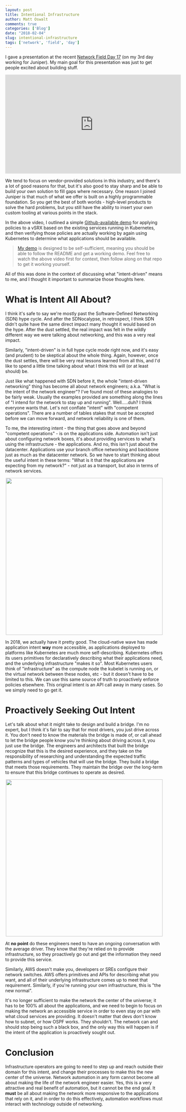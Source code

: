 ```yaml
---
layout: post
title: Intentional Infrastructure
author: Matt Oswalt
comments: true
categories: ['Blog']
date: "2018-02-04"
slug: intentional-infrastructure
tags: ['network', 'field', 'day']
---
```



I gave a presentation at the recent [Network Field Day 17](http://techfieldday.com/event/nfd17/) (on my 3rd day working for Juniper). My main goal for this presentation was just to get people excited about building stuff.

<div style="text-align:center;"><iframe width="560" height="315" src="https://www.youtube.com/embed/pHwkwjd2WtQ" frameborder="0" allowfullscreen></iframe></div>

We tend to focus on vendor-provided solutions in this industry, and there's a lot of good reasons for that, but it's also good to stay sharp and be able to build your own solution to fill gaps where necessary. One reason I joined Juniper is that much of what we offer is built on a highly programmable foundation. So you get the best of both worlds - high-level products to solve the hard problems, but you still have the ability to insert your own custom tooling at various points in the stack.

In the above video, I outlined a simple [Github-available demo](https://github.com/Mierdin/nfd17-netverify-demo) for applying policies to a vSRX based on the existing services running in Kubernetes, and then verifying those policies are actually working by again using Kubernetes to determine what applications should be available.

> [My demo](https://github.com/Mierdin/nfd17-netverify-demo) is designed to be self-sufficient, meaning you should be able to follow the README and get a working demo. Feel free to watch the above video first for context, then follow along on that repo to get it working yourself.

All of this was done in the context of discussing what "intent-driven" means to me, and I thought it important to summarize those thoughts here.

# What is Intent All About?

I think it's safe to say we're mostly past the Software-Defined Networking (SDN) hype cycle. And after the SDNocalypse, in retrospect, I think SDN didn't quite have the same direct impact many thought it would based on the hype. After the dust settled, the real impact was felt in the wildly different way we were talking about networking, and this was a very real impact.

Similarly, "intent-driven" is in full hype cycle mode right now, and it's easy (and prudent) to be skeptical about the whole thing. Again, however, once the dust settles, there will be very real lessons learned from all this, and I'd like to spend a little time talking about what I think this will (or at least should) be.

Just like what happened with SDN before it, the whole "intent-driven networking" thing has become all about network engineers; a.k.a. "What is the intent of the network engineer"? I've found most of these analogies to be fairly weak. Usually the examples provided are something along the lines of "I intend for the network to stay up and running". Well.....duh? I think everyone wants that. Let's not conflate "intent" with "competent operations". There are a number of tables stakes that must be accepted before we can move forward, and network reliability is one of them.

To me, the interesting intent - the thing that goes above and beyond "competent operations" - is on the applications side. Automation isn't just about configuring network boxes, it's about providing services to what's using the infrastructure - the applications. And no, this isn't just about the datacenter. Applications use your branch office networking and backbone just as much as the datacenter network. So we have to start thinking about the useful intent in these terms: "What is it that the applications are expecting from my network?" - not just as a transport, but also in terms of network services.

<div style="text-align:center;"><a href="/assets/2018/02/makeitso.jpg"><img src="/assets/2018/02/makeitso.jpg" width="500" ></a></div>

In 2018, we actually have it pretty good. The cloud-native wave has made application intent **way** more accessible, as applications deployed to platforms like Kubernetes are much more self-describing. Kubernetes offers its users primitives for declaratively describing what their applications need, and the underlying infrastructure "makes it so". Most Kubernetes users think of "infrastructure" as the compute node the kubelet is running on, or the virtual network between these nodes, etc - but it doesn't have to be limited to this. We can use this same source of truth to proactively enforce policies elsewhere. This original intent is an API call away in many cases. So we simply need to go get it.

# Proactively Seeking Out Intent

Let's talk about what it might take to design and build a bridge. I'm no expert, but I think it's fair to say that for most drivers, you just drive across it. You don't need to know the materials the bridge is made of, or call ahead to let the bridge people know you're thinking about driving across it, you just use the bridge. The engineers and architects that built the bridge recognize that this is the desired experience, and they take on the responsibility of researching and understanding the expected traffic patterns and types of vehicles that will use the bridge. They build a bridge that meets those requirements. They maintain the bridge over the long-term to ensure that this bridge continues to operate as desired.

<div style="text-align:center;"><a href="/assets/2018/02/bridge.jpg"><img src="/assets/2018/02/bridge.jpg" width="500" ></a></div>

At **no point** do these engineers need to have an ongoing conversation with the average driver. They know that they're relied on to provide infrastructure, so they proactively go out and get the information they need to provide this service.

Similarly, AWS doesn't make you, developers or SREs configure their network switches. AWS offers primitives and APIs for describing what you want, and all of their underlying infrastructure comes up to meet that requirement. Similarly, if you're running your own infrastructure, this is "the new normal".

It's no longer sufficient to make the network the center of the universe; it has to be 100% all about the applications, and we need to begin to focus on making the network an accessible service in order to even stay on par with what cloud services are providing. It doesn't matter that devs don't know how to subnet, or how OSPF works. They shouldn't. The network can and should stop being such a black box, and the only way this will happen is if the intent of the application is proactively sought out.

# Conclusion

Infrastructure operators are going to need to step up and reach outside their domain for this intent, and change their processes to make this the new center of the universe. Network automation in any form cannot become all about making the life of the network engineer easier. Yes, this is a very attractive and real benefit of automation, but it cannot be the end goal. It **must** be all about making the network more responsive to the applications that rely on it, and in order to do this effectively, automation workflows must interact with technology outside of networking.
